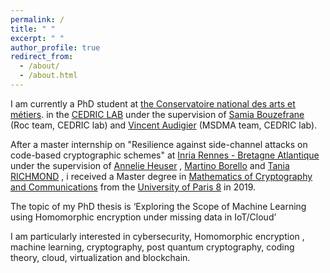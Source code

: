```yaml
---
permalink: /
title: " "
excerpt: " "
author_profile: true
redirect_from: 
  - /about/
  - /about.html
---
```


I am currently a PhD student at  <a href="https://www.cnam-paris.fr/cnam-paris/300-parcours-de-formation-de-bac-a-bac-8-a-paris-accueil-1053653.kjsp">the Conservatoire national des arts et métiers</a>. in the  <a href="http://cedric.cnam.fr/lab/welcome/">CEDRIC LAB</a> under the supervision of  <a href="https://samia.roc.cnam.fr/">Samia Bouzefrane</a> (Roc team, CEDRIC lab) and  <a href=" https://vincentaudigier.weebly.com/">Vincent Audigier</a> (MSDMA team, CEDRIC lab). 


After a master internship on "Resilience against side-channel attacks on code-based cryptographic schemes" at  <a href="https://www.inria.fr/fr/centre-inria-universite-rennes">Inria Rennes - Bretagne Atlantique</a> under the supervision of <a href="https://axnxlxe.github.io/">Annelie Heuser</a> , <a href="https://www.math.univ-paris13.fr/~borello/">Martino Borello</a>   and <a href="https://sites.google.com/site/taniarichmondnc/home/en">Tania RICHMOND</a> , i received a Master degree in <a href="https://www.univ-paris8.fr/-Master-Arithmetique-Codage-et-Cryptologie-">Mathematics of Cryptography and Communications</a> from the  <a href="https://www.univ-paris8.fr/">University of Paris 8</a> in 2019. 

The topic of my PhD thesis is ‘Exploring the Scope of Machine Learning using Homomorphic encryption under missing data in IoT/Cloud’

I am particularly interested in cybersecurity, Homomorphic encryption , machine learning, cryptography, post quantum cryptography, coding theory, cloud, virtualization and blockchain.